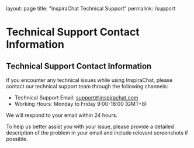 layout: page
title: "InspiraChat Technical Support"
permalink: /support

# Technical Support Contact Information

## Technical Support Contact Information

If you encounter any technical issues while using InspiraChat, please contact our technical support team through the following channels:

- Technical Support Email: [support@inspirachat.com](mailto:support@inspirachat.com)
- Working Hours: Monday to Friday 9:00-18:00 (GMT+8)

We will respond to your email within 24 hours.

<aside>
To help us better assist you with your issue, please provide a detailed description of the problem in your email and include relevant screenshots if possible.

</aside>


